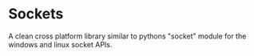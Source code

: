 # Sockets

A clean cross platform library similar to pythons "socket" module for the windows and linux socket APIs.